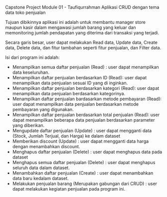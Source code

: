 Capstone Project Module 01 - Taufiqurrahman
Aplikasi CRUD dengan tema data toko penjualan

Tujuan dibikinnya aplikasi ini adalah untuk membantu manager store maupun kasir dalam mengawasi jumlah barang yang keluar dan memonitoring jumlah pendapatan yang diterima dari transaksi yang terjadi.

Secara garis besar, user dapat melakukan Read data, Update data, Create data, Delete data, dan fitur tambahan seperti fitur penjualan, dan Filter data.

Isi dari program ini adalah:
- Menampilkan semua daftar penjualan (Read) : user dapat menampilkan data keseluruhan.
- Menampilkan daftar penjualan berdasarkan ID (Read): user dapat menampilkan data penjualan sesuai ID yang di inginkan.
- Menampilkan daftar penjualan berdasarkan kategori (Read): user dapat menampilkan data penjualan berdasarkan kategorinya.
- Menampilkan daftar penjualan bardasarkan metode pembayaran (Read): user dapat menampilkan data penjualan berdasarkan metode pembayaran yang digunakan.
- Menampilkan daftar penjualan berdasarkan total penjualan (Read): user dapat menampilkan beberapa data penjualan berdasarkan parameter yang diberikan.
- Mengupdate daftar penjualan (Update) : user dapat mengganti data (Stock, Jumlah  Terjual, dan Harga) ke dalam dataset
- Memberikan discount (Update) : user dapat mengganti data harga dengan menambahkan discount.
- Menghapus daftar penjualan (Delete) : user dapat menghapus data pada dataset
- Menghapus semua daftar penjualan (Delete) : user dapat menghapus seluruh data dalam dataset.
- Menambahkan daftar penjualan (Create) : user dapat menambahkan data baru kedalam dataset.
- Melakukan penjualan barang (Merupakan gabungan dari CRUD) : user dapat melakukan kegiatan penjualan pada program ini.
